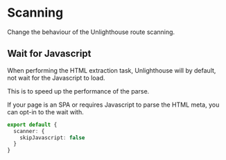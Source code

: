 # Scanning

Change the behaviour of the Unlighthouse route scanning.

## Wait for Javascript

When performing the HTML extraction task, Unlighthouse will by default, not wait for the Javascript to load.

This is to speed up the performance of the parse.

If your page is an SPA or requires Javascript to parse the HTML meta, you can opt-in to the wait with.

```ts
export default {
  scanner: {
    skipJavascript: false
  }
}
```


